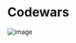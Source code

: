 # Codewars

![image](https://github.com/CoderLivingDeath/Codewars/assets/123729387/60addae5-c397-4733-84a3-05f7a9833f2a)
